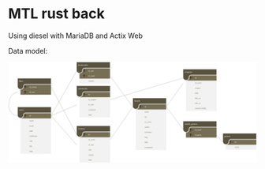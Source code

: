 # MTL rust back

Using diesel with MariaDB and Actix Web

Data model:

![schema](./doc/db_schema.jpg)
